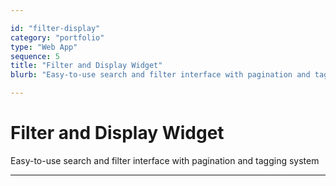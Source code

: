 ```yaml
---

id: "filter-display"
category: "portfolio"
type: "Web App"
sequence: 5
title: "Filter and Display Widget"
blurb: "Easy-to-use search and filter interface with pagination and tagging system"

---
```


# Filter and Display Widget

Easy-to-use search and filter interface with pagination and tagging system

---

